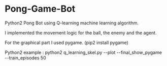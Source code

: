 # Pong-Game-Bot

Python2 Pong Bot using Q-learning machine learning algorithm.

I implemented the movement logic for the ball, the enemy and the agent. 

For the graphical part I used pygame. (pip2 install pygame)

Python2 example : python2 q_learning_skel.py --plot --final_show_pygame --train_episodes 50
